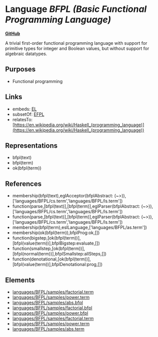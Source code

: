 # Language _BFPL (Basic Functional Programming Language)_
**[GitHub](https://github.com/softlang/yas/blob/master/languages/BFPL)**

A trivial first-order functional programming language with support for primitive types for integer and Boolean values, but without support for algebraic datatypes.

## Purposes
* Functional programming

## Links
* embeds: [EL](http://softlang.github.io/yas/languages/EL.html)
* subsetOf: [EFPL](http://softlang.github.io/yas/languages/EFPL.html)
* relatesTo: [https://en.wikipedia.org/wiki/Haskell_(programming_language)](https://en.wikipedia.org/wiki/Haskell_(programming_language))

## Representations
* bfpl(text)
* bfpl(term)
* ok(bfpl(term))

## References
* membership(bfpl(text),eglAcceptor(bfplAbstract: (~>)),['languages/BFPL/cs.term','languages/BFPL/ls.term'])
* function(parse,[bfpl(text)],[bfpl(term)],eglParser(bfplAbstract: (~>)),['languages/BFPL/cs.term','languages/BFPL/ls.term'])
* function(parse,[bfpl(text)],[bfpl(term)],eglParser(bfplAbstract: (~>)),['languages/BFPL/cs.term','languages/BFPL/ls.term'])
* membership(bfpl(term),eslLanguage,['languages/BFPL/as.term'])
* membership(ok(bfpl(term)),bfplProg:ok,[])
* function(bigstep,[ok(bfpl(term))],[bfpl(value(term))],bfplBigstep:evaluate,[])
* function(smallstep,[ok(bfpl(term))],[bfpl(normal(term))],bfplSmallstep:allSteps,[])
* function(denotational,[ok(bfpl(term))],[bfpl(value(term))],bfplDenotational:prog,[])

## Elements
* [languages/BFPL/samples/factorial.term](../files/languages-BFPL-samples-factorial.term.md)
* [languages/BFPL/samples/power.term](../files/languages-BFPL-samples-power.term.md)
* [languages/BFPL/samples/abs.bfpl](../files/languages-BFPL-samples-abs.bfpl.md)
* [languages/BFPL/samples/factorial.bfpl](../files/languages-BFPL-samples-factorial.bfpl.md)
* [languages/BFPL/samples/power.bfpl](../files/languages-BFPL-samples-power.bfpl.md)
* [languages/BFPL/samples/factorial.term](../files/languages-BFPL-samples-factorial.term.md)
* [languages/BFPL/samples/power.term](../files/languages-BFPL-samples-power.term.md)
* [languages/BFPL/samples/abs.term](../files/languages-BFPL-samples-abs.term.md)
